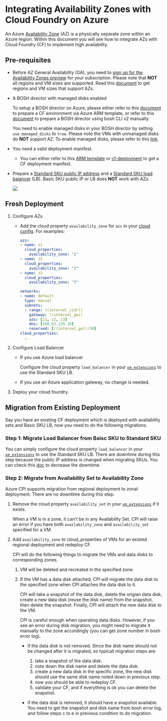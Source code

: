 # Integrating Availability Zones with Cloud Foundry on Azure

An Azure [Availability Zone](https://docs.microsoft.com/en-us/azure/availability-zones/az-overview) (AZ) is a physically separate zone within an Azure region. Within this document you will see how to integrate AZs with Cloud Foundry (CF) to implement high availability.

## Pre-requisites

* Before AZ General Availability (GA), you need to [sign up for the Availability Zones preview](http://aka.ms/azenroll) for your subscription. Please note that **NOT** all regions and VM sizes are supported. Read this [document](https://docs.microsoft.com/en-us/azure/availability-zones/az-overview) to get regions and VM sizes that support AZs.

* A BOSH director with managed disks enabled

    To setup a BOSH director on Azure, please either refer to this [document](../../get-started/via-arm-templates/deploy-bosh-via-arm-templates.md) to prepare a CF environment via Azure ARM template, or refer to this [document](https://bosh.io/docs/init-azure.html) to prepare a BOSH director using bosh CLI v2 manually.

    You need to enable managed disks in your BOSH director by setting `use_managed_disks` to `true`. Please note the VMs with unmanaged disks do **NOT** support AZ. To enable managed disks, please refer to this [link](../managed-disks/README.md).

* You need a valid deployment manifest.

    - You can either refer to this [ARM template](../../get-started/via-arm-templates/deploy-bosh-via-arm-templates.md) or [cf-deployment](https://github.com/cloudfoundry/cf-deployment) to get a CF deployment manifest.

* Prepare a [Standard SKU public IP address](https://docs.microsoft.com/en-us/azure/virtual-network/virtual-network-public-ip-address) and a [Standard SKU load balancer](https://docs.microsoft.com/en-us/azure/load-balancer/load-balancer-standard-overview) (LB). Basic SKU public IP or LB does **NOT** work with AZs.

    <a href="https://portal.azure.com/#create/Microsoft.Template/uri/https%3A%2F%2Fraw.githubusercontent.com%2Fcloudfoundry-incubator%2Fbosh-azure-cpi-release%2Fmaster%2Fdocs%2Fadvanced%2Fmigrate-to-standard-sku-lb%2Fload-balancer-standard-sku.json" target="_blank">
    <img src="http://azuredeploy.net/deploybutton.png"/>
    </a>

## Fresh Deployment

1. Configure AZs

    - Add the cloud property `availability_zone` for `azs` in your [cloud config](https://bosh.io/docs/azure-cpi.html#azs). For examples:

        ```yaml
        azs:
        - name: z1
          cloud_properties:
            availability_zone: "1"
        - name: z2
          cloud_properties:
            availability_zone: "2"
        - name: z3
          cloud_properties:
            availability_zone: "3"

        networks:
        - name: default
          type: manual
          subnets:
          - range: ((internal_cidr))
            gateway: ((internal_gw))
            azs: [z1, z2, z3]
            dns: [168.63.129.16]
            reserved: [((internal_gw))/30]
        cloud_properties:
          …
        ```

1. Configure Load Balancer

    - If you use Azure load balancer

        Configure the cloud property `load_balancer` in your [`vm_extensions`](https://bosh.io/docs/azure-cpi.html#resource-pools) to use the Standard SKU LB.

    - If you use an Azure application gateway, no change is needed.


1. Deploy your cloud foundry.

## Migration from Existing Deployment

Say you have an existing CF deployment which is deployed with availability sets and Basic SKU LB, now you need to do the following migrations.

### Step 1: Migrate Load Balancer from Baisc SKU to Standard SKU

You can simply configure the cloud property `load_balancer` in your [`vm_extensions`](https://bosh.io/docs/azure-cpi.html#resource-pools) to use the Standard SKU LB. There are downtime during this step because the public IP address is changed when migrating SKUs. You can check this [doc](../migrate-to-standard-sku-lb/) to decrease the downtime.

### Step 2: Migrate from Availability Set to Availability Zone

Azure CPI supports migration from regional deployment to zonal deployment. There are no downtime during this step.

1. Remove the cloud property `availability_set` in your [`vm_extensions`](https://bosh.io/docs/azure-cpi.html#resource-pools) if it exists.

    When a VM is in a zone, it can't be in any Availability Set. CPI will raise an error if you have both `availability_zone` and `availability_set` specified for a VM.

1. Add `availability_zone` to cloud_properties of VMs for an existed regional deployment and redeploy CF.

    CPI will do the following things to migrate the VMs and data disks to corresponding zones.

    1. VM will be deleted and recreated in the specified zone.
    
    1. If the VM has a data disk attached, CPI will migrate the data disk to the specified zone when CPI attaches the data disk to it.
    
        CPI will take a snapshot of the data disk, delete the origian data disk, create a new data disk (reuse the disk name) from the snapshot, then delete the snapshot. Finally, CPI will attach the new data disk to the VM.
    
        CPI is careful enough when operating data disks. However, if you see an error during disk migration, you might need to migrate it manually to the zone accordingly (you can get zone number in bosh error log).
    
        * if the data disk is not removed. Since the disk name should not be changed after it is migrated, so typicall migration steps are:
    
          1. take a snapshot of the data disk.
          1. note down the disk name and delete the data disk.
          1. create a new data disk in the specific zone, the new disk should use the same disk name noted down in previous step.
          1. now you should be able to redeploy CF.
          1. validate your CF, and if everything is ok you can delete the snapshot.
    
        * if the data disk is removed, it should have a snapshot available. You need to get the snapshot and disk name from bosh error log, and follow steps c to e in previous condition to do migration.
